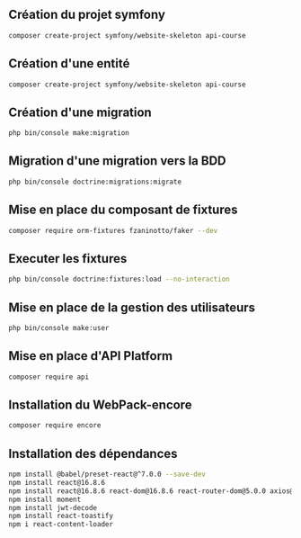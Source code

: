 ## Création du projet symfony

```bash
composer create-project symfony/website-skeleton api-course
```

## Création d'une entité

```bash
composer create-project symfony/website-skeleton api-course
```

## Création d'une migration

```bash
php bin/console make:migration
```

## Migration d'une migration vers la BDD
```bash
php bin/console doctrine:migrations:migrate
```


## Mise en place du composant de fixtures
```bash
composer require orm-fixtures fzaninotto/faker --dev
```

## Executer les fixtures
```bash
php bin/console doctrine:fixtures:load --no-interaction
```

## Mise en place de la gestion des utilisateurs

```bash
php bin/console make:user
```

## Mise en place d'API Platform

```bash
composer require api
```

## Installation du WebPack-encore

```bash
composer require encore
```

## Installation des dépendances

```bash
npm install @babel/preset-react@^7.0.0 --save-dev
npm install react@16.8.6
npm install react@16.8.6 react-dom@16.8.6 react-router-dom@5.0.0 axios@0.18.0
npm install moment
npm install jwt-decode
npm install react-toastify
npm i react-content-loader
```